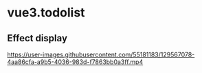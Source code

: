 # vue3.todolist 
## Effect display
https://user-images.githubusercontent.com/55181183/129567078-4aa86cfa-a9b5-4036-983d-f7863bb0a3ff.mp4